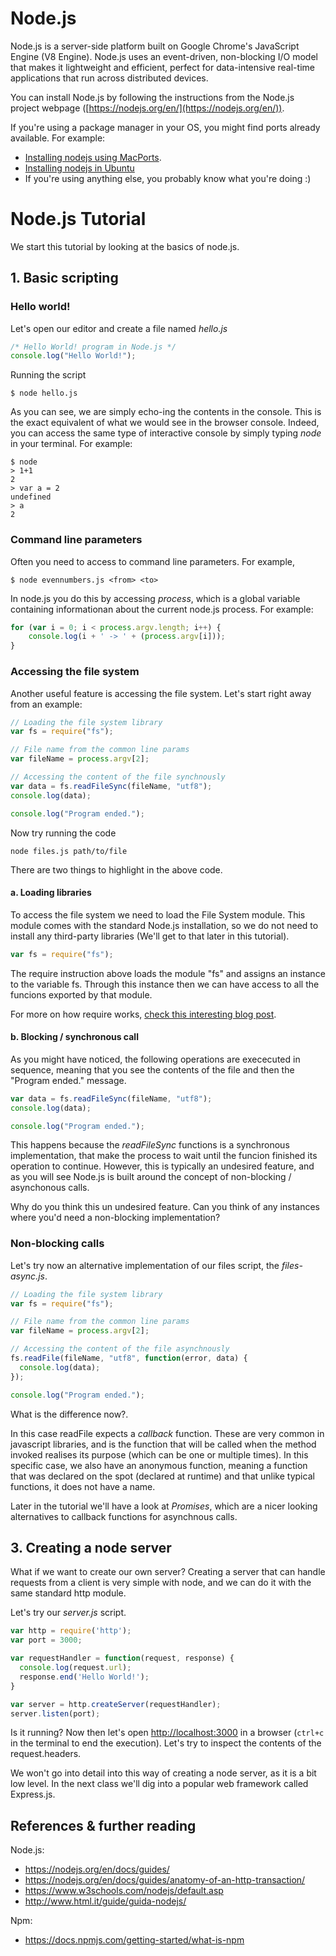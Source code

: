 # Node.js

Node.js is a server-side platform built on Google Chrome's JavaScript Engine (V8 Engine). Node.js uses an event-driven, non-blocking I/O model that makes it lightweight and efficient, perfect for data-intensive real-time applications that run across distributed devices.

You can install Node.js by following the instructions from the Node.js project webpage ([https://nodejs.org/en/](https://nodejs.org/en/)).

If you're using a package manager in your OS, you might find ports already available. For example:
- [Installing nodejs using MacPorts](https://jonlabelle.com/snippets/view/shell/install-nodejs-macport). 
- [Installing nodejs in Ubuntu](https://websiteforstudents.com/install-the-latest-node-js-and-nmp-packages-on-ubuntu-16-04-18-04-lts/)
- If you're using anything else, you probably know what you're doing :)



# Node.js Tutorial
We start this tutorial by looking at the basics of node.js.


## 1. Basic scripting

### Hello world!

Let's open our editor and create a file named *hello.js*

```javascript
/* Hello World! program in Node.js */
console.log("Hello World!");
```

Running the script
```shell
$ node hello.js
```

As you can see, we are simply echo-ing the contents in the console. This is the exact equivalent of what we would see in the browser console. Indeed, you can access the same type of interactive console by simply typing *node* in your terminal. For example:

```shell
$ node 
> 1+1
2
> var a = 2
undefined
> a
2

```

### Command line parameters

Often you need to access to command line parameters. For example, 

```shell
$ node evennumbers.js <from> <to>
```

In node.js you do this by accessing *process*, which is a global variable containing informationan about the current node.js process. For example:

```javascript
for (var i = 0; i < process.argv.length; i++) {  
    console.log(i + ' -> ' + (process.argv[i]));
}
```

### Accessing the file system

Another useful feature is accessing the file system. Let's start right away from an example:

```javascript
// Loading the file system library
var fs = require("fs");

// File name from the common line params
var fileName = process.argv[2];

// Accessing the content of the file synchnously  
var data = fs.readFileSync(fileName, "utf8");
console.log(data);

console.log("Program ended.");

```

Now try running the code

```shell
node files.js path/to/file
```

There are two things to highlight in the above code.

#### a. Loading libraries 
To access the file system we need to load the File System module. This module comes with the standard Node.js installation, so we do not need to install any third-party libraries (We'll get to that later in this tutorial).

```javascript
var fs = require("fs");
```

The require instruction above loads the module "fs" and assigns an instance to the variable fs. Through this instance then we can have access to all the funcions exported by that module. 

For more on how require works, [check this interesting blog post](http://fredkschott.com/post/2014/06/require-and-the-module-system/).

#### b. Blocking / synchronous call
As you might have noticed, the following operations are exececuted in sequence, meaning that you see the contents of the file and then the "Program ended." message.

```javascript
var data = fs.readFileSync(fileName, "utf8");
console.log(data);

console.log("Program ended.");
```
This happens because the *readFileSync* functions is a synchronous implementation, that make the process to wait until the funcion finished its operation to continue. However, this is typically an undesired feature, and as you will see Node.js is built around the concept of non-blocking / asynchonous calls.

Why do you think this un undesired feature. Can you think of any instances where you'd need a non-blocking implementation?

### Non-blocking calls
Let's try now an alternative implementation of our files script, the *files-async.js*.

```javascript
// Loading the file system library
var fs = require("fs");

// File name from the common line params
var fileName = process.argv[2];

// Accessing the content of the file asynchnously  
fs.readFile(fileName, "utf8", function(error, data) {
  console.log(data);
});

console.log("Program ended.");
```

What is the difference now?.


In this case readFile expects a *callback* function. These are very common in javascript libraries, and is the function that will be called when the method invoked realises its purpose (which can be one or multiple times). In this specific case, we also have an anonymous function, meaning a function that was declared on the spot (declared at runtime) and that unlike typical functions, it does not have a name.

Later in the tutorial we'll have a look at *Promises*, which are a nicer looking alternatives to callback functions for asynchnous calls.

## 3. Creating a node server

What if we want to create our own server?
Creating a server that can handle requests from a client is very simple with node, and we can do it with the same standard http module.

Let's try our *server.js* script.

```javascript
var http = require('http');
var port = 3000;

var requestHandler = function(request, response) {
  console.log(request.url);
  response.end('Hello World!');
}

var server = http.createServer(requestHandler);
server.listen(port);

```

Is it running? Now then let's open [http://localhost:3000](http://localhost:3000) in a browser (`ctrl+c` in the terminal to end the execution).
Let's try to inspect the contents of the request.headers.

We won't go into detail into this way of creating a node server, as it is a bit low level. In the next class we'll dig into a popular web framework called Express.js.

## References & further reading

Node.js:
- https://nodejs.org/en/docs/guides/
- https://nodejs.org/en/docs/guides/anatomy-of-an-http-transaction/
- https://www.w3schools.com/nodejs/default.asp
- http://www.html.it/guide/guida-nodejs/

Npm:
- https://docs.npmjs.com/getting-started/what-is-npm
